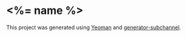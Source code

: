 # <%= name %>

This project was generated using [Yeoman](http://yeoman.io) and [generator-subchannel](https://github.com/subchannel/generator).
